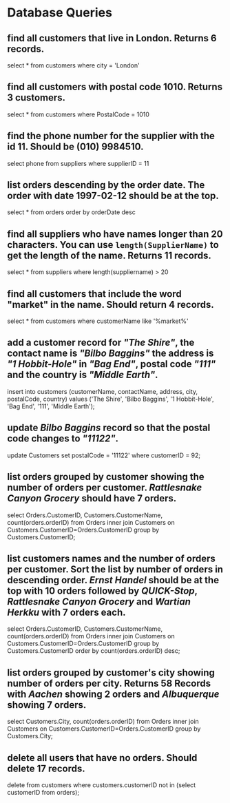 # Database Queries

## find all customers that live in London. Returns 6 records.
select * from customers where city = 'London'

## find all customers with postal code 1010. Returns 3 customers.
select * from customers where PostalCode = 1010

## find the phone number for the supplier with the id 11. Should be (010) 9984510.
select phone from suppliers where supplierID = 11

## list orders descending by the order date. The order with date 1997-02-12 should be at the top.
select * from orders order by orderDate desc

## find all suppliers who have names longer than 20 characters. You can use `length(SupplierName)` to get the length of the name. Returns 11 records.
select * from suppliers where length(suppliername) > 20

## find all customers that include the word "market" in the name. Should return 4 records.
select * from customers where customerName like '%market%'

## add a customer record for _"The Shire"_, the contact name is _"Bilbo Baggins"_ the address is _"1 Hobbit-Hole"_ in _"Bag End"_, postal code _"111"_ and the country is _"Middle Earth"_.
insert into customers (customerName, contactName, address, city, postalCode, country)
values ('The Shire', 'Bilbo Baggins', '1 Hobbit-Hole', 'Bag End', '111', 'Middle Earth');

## update _Bilbo Baggins_ record so that the postal code changes to _"11122"_.
update Customers
set postalCode = '11122'
where customerID = 92;

## list orders grouped by customer showing the number of orders per customer. _Rattlesnake Canyon Grocery_ should have 7 orders.
select Orders.CustomerID, Customers.CustomerName, count(orders.orderID) 
from Orders 
inner join Customers on Customers.CustomerID=Orders.CustomerID
group by Customers.CustomerID;

## list customers names and the number of orders per customer. Sort the list by number of orders in descending order. _Ernst Handel_ should be at the top with 10 orders followed by _QUICK-Stop_, _Rattlesnake Canyon Grocery_ and _Wartian Herkku_ with 7 orders each.
select Orders.CustomerID, Customers.CustomerName, count(orders.orderID) 
from Orders 
inner join Customers on Customers.CustomerID=Orders.CustomerID
group by Customers.CustomerID
order by count(orders.orderID) desc;

## list orders grouped by customer's city showing number of orders per city. Returns 58 Records with _Aachen_ showing 2 orders and _Albuquerque_ showing 7 orders.
select Customers.City, count(orders.orderID) 
from Orders 
inner join Customers on Customers.CustomerID=Orders.CustomerID
group by Customers.City;

## delete all users that have no orders. Should delete 17 records.
delete from customers
where customers.customerID not in (select customerID from orders);
